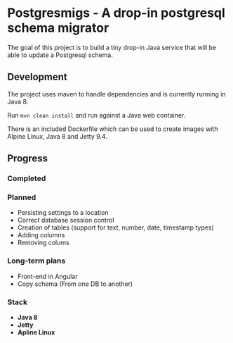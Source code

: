 # Postgresmigs - A drop-in postgresql schema migrator

The goal of this project is to build a tiny drop-in Java service that will be able to update a Postgresql schema. 

## Development

The project uses maven to handle dependencies and is currently running in Java 8.

Run `mvn clean install` and run against a Java web container.

There is an included Dockerfile which can be used to create images with Alpine Linux, Java 8 and Jetty 9.4. 

## Progress

### Completed

### Planned

  - Persisting settings to a location
  - Correct database session control
  - Creation of tables (support for text, number, date, timestamp types)
  - Adding columns
  - Removing colums

### Long-term plans

  - Front-end in Angular
  - Copy schema (From one DB to another)

### Stack

  - **Java 8**
  - **Jetty**
  - **Apline Linux**






